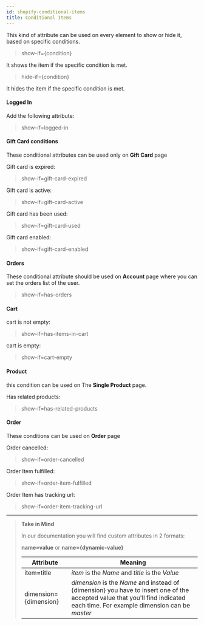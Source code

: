 ```yaml
---
id: shopify-conditional-items
title: Conditional Items
---
```


This kind of attribute can be used on every element to show or hide it, based on specific conditions.

> show-if={condition}

It shows the item if the specific condition is met.

> hide-if={condition}

It hides the item if the specific condition is met.


#### Logged In

Add the following attribute:

> show-if=logged-in


#### Gift Card conditions

These conditional attributes can be used only on **Gift Card** page 

Gift card is expired:

> show-if=gift-card-expired

Gift card is active:

> show-if=gift-card-active

Gift card has been used:

> show-if=gift-card-used

Gift card enabled:

> show-if=gift-card-enabled


#### Orders 

These conditional attribute should be used on **Account** page where you can set the orders list of the user.

> show-if=has-orders


#### Cart

cart is not empty:

> show-if=has-items-in-cart

cart is empty:

> show-if=cart-empty


#### Product

this condition can be used on The **Single Product** page.

Has related products:

> show-if=has-related-products


#### Order

These conditions can be used on **Order** page 

Order cancelled:

> show-if=order-cancelled

Order Item fulfilled:

> show-if=order-item-fulfilled

Order Item has tracking url:

> show-if=order-item-tracking-url



---------
> **Take in Mind**
>
> In our documentation you will find custom attributes in 2 formats:
>
> **name=value** or **name={dynamic-value}**
>
>
> **Attribute**             | **Meaning** | 
> -------------             | --------------- |
> | item=title              | *item* is the *Name* and *title* is the *Value* |
> | dimension={dimension}   | *dimension* is the *Name* and instead of {dimension} you have to insert one of the accepted value that you'll find indicated each time. For example dimension can be *master*|